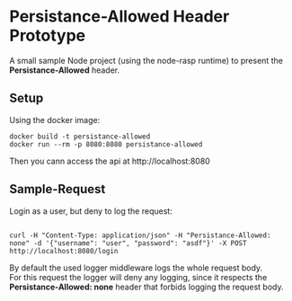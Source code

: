 # Persistance-Allowed Header Prototype

A small sample Node project (using the node-rasp runtime) to present
the **Persistance-Allowed** header.

## Setup

Using the docker image:
```
docker build -t persistance-allowed
docker run --rm -p 8080:8080 persistance-allowed 
```

Then you cann access the api at http://localhost:8080

## Sample-Request
Login as a user, but deny to log the request:

```

curl -H "Content-Type: application/json" -H "Persistance-Allowed: none" -d '{"username": "user", "password": "asdf"}' -X POST http://localhost:8080/login

```

By default the used logger middleware logs the whole request body.  
For this request the logger will deny any logging, since it respects the **Persistance-Allowed: none**
header that forbids logging the request body.